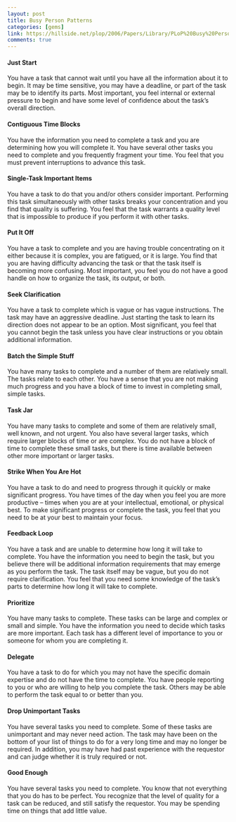```yaml
---
layout: post
title: Busy Person Patterns
categories: [gems]
link: https://hillside.net/plop/2006/Papers/Library/PLoP%20Busy%20Person%20Pattern%20v8.pdf
comments: true
---
```


#### Just Start
You have a task that cannot wait until you have all the information about it to begin. It
may be time sensitive, you may have a deadline, or part of the task may be to identify its
parts. Most important, you feel internal or external pressure to begin and have some
level of confidence about the task’s overall direction.

#### Contiguous Time Blocks
You have the information you need to complete a task and you are determining how you
will complete it. You have several other tasks you need to complete and you frequently
fragment your time. You feel that you must prevent interruptions to advance this task.

#### Single-Task Important Items
You have a task to do that you and/or others consider important. Performing this task
simultaneously with other tasks breaks your concentration and you find that quality is
suffering. You feel that the task warrants a quality level that is impossible to produce if
you perform it with other tasks.

#### Put It Off
You have a task to complete and you are having trouble concentrating on it either
because it is complex, you are fatigued, or it is large. You find that you are having
difficulty advancing the task or that the task itself is becoming more confusing. Most
important, you feel you do not have a good handle on how to organize the task, its output,
or both.

#### Seek Clarification
You have a task to complete which is vague or has vague instructions. The task may
have an aggressive deadline. Just starting the task to learn its direction does not appear to
be an option. Most significant, you feel that you cannot begin the task unless you have
clear instructions or you obtain additional information.

#### Batch the Simple Stuff
You have many tasks to complete and a number of them are relatively small. The tasks
relate to each other. You have a sense that you are not making much progress and you
have a block of time to invest in completing small, simple tasks.

#### Task Jar
You have many tasks to complete and some of them are relatively small, well known, and
not urgent. You also have several larger tasks, which require larger blocks of time or are
complex. You do not have a block of time to complete these small tasks, but there is time
available between other more important or larger tasks. 

#### Strike When You Are Hot
You have a task to do and need to progress through it quickly or make significant
progress. You have times of the day when you feel you are more productive – times
when you are at your intellectual, emotional, or physical best. To make significant
progress or complete the task, you feel that you need to be at your best to maintain your
focus.

#### Feedback Loop 
You have a task and are unable to determine how long it will take to complete. You have
the information you need to begin the task, but you believe there will be additional
information requirements that may emerge as you perform the task. The task itself may
be vague, but you do not require clarification. You feel that you need some knowledge of
the task’s parts to determine how long it will take to complete.

#### Prioritize
You have many tasks to complete. These tasks can be large and complex or small and
simple. You have the information you need to decide which tasks are more important.
Each task has a different level of importance to you or someone for whom you are
completing it.

#### Delegate
You have a task to do for which you may not have the specific domain expertise and do
not have the time to complete. You have people reporting to you or who are willing to
help you complete the task. Others may be able to perform the task equal to or better
than you.

#### Drop Unimportant Tasks
You have several tasks you need to complete. Some of these tasks are unimportant and
may never need action. The task may have been on the bottom of your list of things to do
for a very long time and may no longer be required. In addition, you may have had past
experience with the requestor and can judge whether it is truly required or not.

#### Good Enough
You have several tasks you need to complete. You know that not everything that you do
has to be perfect. You recognize that the level of quality for a task can be reduced, and
still satisfy the requestor. You may be spending time on things that add little value. 

